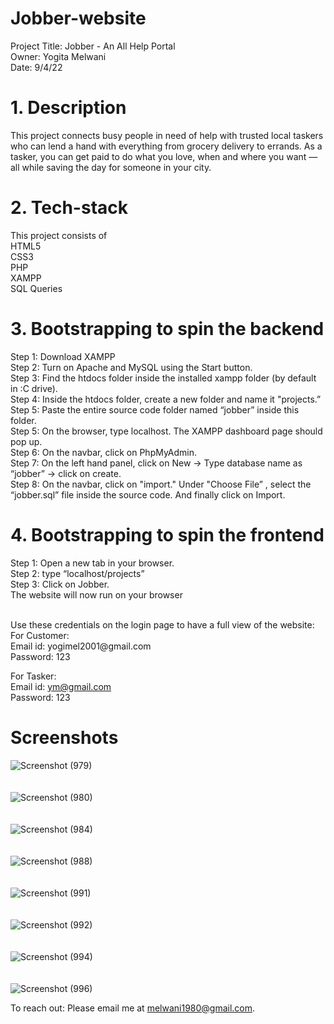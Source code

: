 # Jobber-website

Project Title: Jobber - An All Help Portal<br>
Owner: Yogita Melwani<br>
Date: 9/4/22

# 1. Description
This project connects busy people in need of help with trusted local taskers who can lend a 
hand with everything from grocery delivery to errands. As a tasker, you can get paid to do 
what you love, when and where you want — all while saving the day for someone in your city.
 

# 2. Tech-stack
This project consists of<br>
HTML5<br>
CSS3<br>
PHP<br>
XAMPP<br>
SQL Queries

# 3. Bootstrapping to spin the backend
Step 1: Download XAMPP<br>
Step 2: Turn on Apache and MySQL using the Start button.<br>
Step 3: Find the htdocs folder inside the installed xampp folder (by default in :C drive).<br>
Step 4: Inside the htdocs folder, create a new folder and name it "projects.”<br>
Step 5: Paste the entire source code folder named “jobber” inside this folder.<br>
Step 5: On the browser, type localhost. The XAMPP dashboard page should pop up.<br>
Step 6: On the navbar, click on PhpMyAdmin.<br>
Step 7: On the left hand panel, click on New → Type database name as “jobber” → click on create.<br>
Step 8: On the navbar, click on "import." Under "Choose File” , select the “jobber.sql” file inside the source code. And finally click on Import.


# 4. Bootstrapping to spin the frontend
Step 1: Open a new tab in your browser. <br>
Step 2: type “localhost/projects” <br>
Step 3: Click on Jobber.<br>
The website will now run on your browser

<br>
Use these credentials on the login page to have a full view of the website:
<br>
For Customer:<br>
Email id: yogimel2001@gmail.com<br>
Password: 123

For Tasker:<br>
Email id: ym@gmail.com<br>
Password: 123

# Screenshots

![Screenshot (979)](https://github.com/yogitamelwani/Jobber-website/assets/58399652/8d98e066-acab-4687-b30d-d955ac253e7c)<br><br><br>
![Screenshot (980)](https://github.com/yogitamelwani/Jobber-website/assets/58399652/5a93fcfc-f417-48c1-8d5c-c0b4138b086c)<br><br><br>
![Screenshot (984)](https://github.com/yogitamelwani/Jobber-website/assets/58399652/c76a7bc3-1c46-4a84-9a71-26b2ceedc76f)<br><br><br>
![Screenshot (988)](https://github.com/yogitamelwani/Jobber-website/assets/58399652/b1fe4b22-0c28-4a5a-9bd7-192e6b55a9f3)<br><br><br>
![Screenshot (991)](https://github.com/yogitamelwani/Jobber-website/assets/58399652/8697fd07-6968-40b9-9453-79668c0e7e3c)<br><br><br>
![Screenshot (992)](https://github.com/yogitamelwani/Jobber-website/assets/58399652/20098b1b-ac06-454f-818c-daa5301f8921)<br><br><br>
![Screenshot (994)](https://github.com/yogitamelwani/Jobber-website/assets/58399652/439fc9c3-ce49-462d-8102-e4aa49707c38)<br><br><br>
![Screenshot (996)](https://github.com/yogitamelwani/Jobber-website/assets/58399652/c681492f-5c90-4f7e-8aa2-f9f5a512311f)

To reach out:
Please email me at melwani1980@gmail.com.


